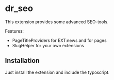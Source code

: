 # dr_seo
This extension provides some advanced SEO-tools.

Features:
* PageTitleProviders for EXT:news and for pages
* SlugHelper for your own extensions

## Installation
Just install the extension and include the typoscript.
